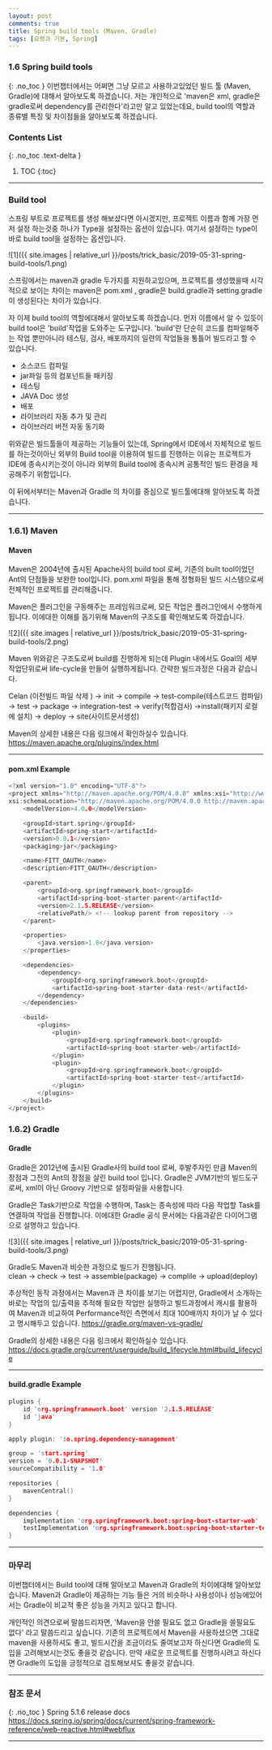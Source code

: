 ```yaml
---
layout: post
comments: true
title: Spring build tools (Maven, Gradle)
tags: [요령과 기본, Spring]
---
```


### 1.6 Spring build tools
{: .no_toc }
 이번챕터에서는 어쩌면 그냥 모르고 사용하고있었던 빌드 툴 (Maven, Gradle)에 대해서 알아보도록 하겠습니다. 저는 개인적으로 'maven은 xml, gradle은 gradle로써 dependency를 관리한다'라고만 알고 있었는데요,  build tool의 역할과 종류별 특징 및 차이점들을 알아보도록 하겠습니다.  
  
### Contents List
{: .no_toc .text-delta }

1. TOC
{:toc}

---

### Build tool

 스프링 부트로 프로젝트를 생성 해보셨다면 아시겠지만, 프로젝트 이름과 함께 가장 먼저 설정 하는것중 하나가 Type을 설정하는 옵션이 있습니다.  여기서 설정하는 type이 바로 build tool을 설정하는 옵션입니다.  

 ![1]({{ site.images | relative_url }}/posts/trick_basic/2019-05-31-spring-build-tools/1.png) 
    
스프링에서는 maven과 gradle 두가지를 지원하고있으며, 프로젝트를 생성했을때 시각적으로 보이는 차이는 maven은 pom.xml , gradle은 build.gradle과 setting.gradle 이 생성된다는 차이가 있습니다.   
  
자 이제 build tool의 역할에대해서 알아보도록 하겠습니다.  먼저 이름에서 알 수 있듯이 build tool은 'build'작업을 도와주는 도구입니다. 'build'란 단순히 코드를 컴파일해주는 작업 뿐만아니라 테스팅, 검사, 배포까지의 일련의 작업들을 통틀어 빌드라고 할 수 있습니다. 

- 소스코드 컴파일
- jar파일 등의 컴포넌트들 패키징
- 테스팅
- JAVA Doc 생성
- 배포
- 라이브러리 자동 추가 및 관리
- 라이브러리 버전 자동 동기화  

위와같은 빌드툴들이 제공하는 기능들이 있는데, Spring에서 IDE에서 자체적으로 빌드를 하는것이아닌 외부의 Build tool을 이용하여 빌드를 진행하는 이유는 프로젝트가 IDE에 종속시키는것이 아니라 외부의 Build tool에 종속시켜 공통적인 빌드 환경을 제공해주기 위함입니다.   
  
이 뒤에서부터는 Maven과 Gradle 의 차이를 중심으로 빌드툴에대해 알아보도록 하겠습니다.

---

### 1.6.1) Maven
#### Maven

Maven은 2004년에 출시된 Apache사의 build tool 로써,  기존의 built tool이었던 Ant의 단점들을 보완한 tool입니다. pom.xml 파일을 통해 정형화된 빌드 시스템으로써 전체적인 프로젝트를 관리해줍니다.   
  
Maven은 플러그인을 구동해주는 프레임워크로써, 모든 작업은 플러그인에서 수행하게 됩니다. 이에대한 이해를 돕기위해 Maven의 구조도를 확인해보도록 하겠습니다.  

![2]({{ site.images | relative_url }}/posts/trick_basic/2019-05-31-spring-build-tools/2.png) 

  
Maven 위와같은 구조도로써 build를 진행하게 되는데  Plugin 내에서도 Goal의 세부 작업단위로써 life-cycle을 만들어 실행하게됩니다. 간략한 빌드과정은 다음과 같습니다.  
 
Celan (이전빌드 파일 삭제 ) -> init -> compile -> test-compile(테스트코드 컴파일) -> test -> package -> integration-test -> verify(적합검사) ->install(패키지 로컬에 설치) -> deploy -> site(사이트문서생성)  
    
Maven의 상세한 내용은 다음 링크에서 확인하실수 있습니다. <https://maven.apache.org/plugins/index.html>
  
---
  
#### pom.xml Example

```c
<?xml version="1.0" encoding="UTF-8"?>
<project xmlns="http://maven.apache.org/POM/4.0.0" xmlns:xsi="http://www.w3.org/2001/XMLSchema-instance"
xsi:schemaLocation="http://maven.apache.org/POM/4.0.0 http://maven.apache.org/xsd/maven-4.0.0.xsd">
    <modelVersion>4.0.0</modelVersion>

    <groupId>start.spring</groupId>
    <artifactId>spring-start</artifactId>
    <version>0.0.1</version>
    <packaging>jar</packaging>

    <name>FITT_OAUTH</name>
    <description>FITT_OAUTH</description>

    <parent>
        <groupId>org.springframework.boot</groupId>
        <artifactId>spring-boot-starter-parent</artifactId>
        <version>2.1.5.RELEASE</version>
        <relativePath/> <!-- lookup parent from repository -->
    </parent>

    <properties>
        <java.version>1.8</java.version>
    </properties>

    <dependencies>
        <dependency>
            <groupId>org.springframework.boot</groupId>
            <artifactId>spring-boot-starter-data-rest</artifactId>
        </dependency>
    </dependencies>

    <build>
        <plugins>
            <plugin>
                <groupId>org.springframework.boot</groupId>
                <artifactId>spring-boot-starter-web</artifactId>
            </plugin>
            <plugin>
                <groupId>org.springframework.boot</groupId>
                <artifactId>spring-boot-starter-test</artifactId>
            </plugin>
        </plugins>
    </build>
</project>
```
### 1.6.2) Gradle
#### Gradle

Gradle은 2012년에 출시된 Gradle사의 build tool 로써, 후발주자인 만큼 Maven의 장점과 그전의 Ant의 장점을 살린 build tool 입니다.  Gradle은 JVM기반의 빌드도구로써, xml이 아닌 Groovy 기반으로 설정파일을 사용합니다.  

Gradle은 Task기반으로 작업을 수행하며, Task는 종속성에 따라 다음 작업할 Task를 연결하여 작업을 진행합니다. 이에대한 Gradle 공식 문서에는 다음과같은 다이어그램으로 설명하고 있습니다.   

![3]({{ site.images | relative_url }}/posts/trick_basic/2019-05-31-spring-build-tools/3.png) 

Gradle도 Maven과 비슷한 과정으로 빌드가 진행됩니다.  
clean -> check -> test -> assemble(package) -> complile -> upload(deploy)
  
추상적인 동작 과정에서는 Maven과 큰 차이를 보기는 어렵지만, Gradle에서 소개하는 바로는 작업의 입/출력을 추적해 필요한 작업만 실행하고 빌드과정에서 캐시를 활용하여 Maven과 비교하여 Performance적인 측면에서 최대 100배까지 차이가 날 수 있다고 명시해두고 있습니다. <https://gradle.org/maven-vs-gradle/>

Gradle의 상세한 내용은 다음 링크에서 확인하실수 있습니다.  <https://docs.gradle.org/current/userguide/build_lifecycle.html#build_lifecycle>

---

#### build.gradle Example  

```c
plugins {
    id 'org.springframework.boot' version '2.1.5.RELEASE'
    id 'java'
}

apply plugin: 'io.spring.dependency-management'

group = 'start.spring'
version = '0.0.1-SNAPSHOT'
sourceCompatibility = '1.8'

repositories {
    mavenCentral()
}

dependencies {
    implementation 'org.springframework.boot:spring-boot-starter-web'
    testImplementation 'org.springframework.boot:spring-boot-starter-test'
}
```

---

### 마무리
이번챕터에서는 Build tool에 대해 알아보고 Maven과 Gradle의 차이에대해 알아보았습니다. Maven과 Gradle이 제공하는 기능 들은 거의 비슷하나 사용성이나 성능에있어서는 Gradle이 비교적 좋은 성능을 가지고 있다고 합니다.  
  
개인적인 의견으로써 말씀드리자면, 'Maven을 안쓸 필요도 없고 Gradle을 쓸필요도 없다' 라고 말씀드리고 싶습니다. 기존의 프로젝트에서 Maven을 사용하셨으면 그대로 maven을 사용하셔도 좋고, 빌드시간을 조금이라도 줄여보고자 하신다면 Gradle의 도입을 고려해보시는것도 좋을것 같습니다. 만약 새로운 프로젝트를 진행하시려고 하신다면 Gradle의 도입을 긍정적으로 검토해보셔도 좋을것 같습니다.

--- 

### 참조 문서
{: .no_toc }
Spring 5.1.6 release docs  
<https://docs.spring.io/spring/docs/current/spring-framework-reference/web-reactive.html#webflux>


---
